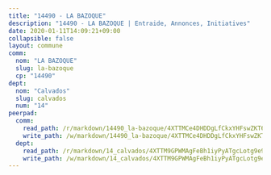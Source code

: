 ```yaml
---
title: "14490 - LA BAZOQUE"
description: "14490 - LA BAZOQUE | Entraide, Annonces, Initiatives"
date: 2020-01-11T14:09:21+09:00
collapsible: false
layout: commune
comm:
  nom: "LA BAZOQUE"
  slug: la-bazoque
  cp: "14490"
dept:
  nom: "Calvados"
  slug: calvados
  num: "14"
peerpad:
  comm:
    read_path: /r/markdown/14490_la-bazoque/4XTTMCe4DHDDgLfCkxYHFswZKT6m1NPZN2rqBEyTEWd2gq4zr
    write_path: /w/markdown/14490_la-bazoque/4XTTMCe4DHDDgLfCkxYHFswZKT6m1NPZN2rqBEyTEWd2gq4zr-K3TgTnSCBJDG8fGMF4zftPSME876qBCWWijSjBJLfYS3ggnqWxdvntPsrPWyW7R6isnFxv1NEp6rPeJn62UGXr1RqvGSgqHMoEDDxvj41BqbqzV82Z7TK3vAyzGENpcPny7UabpJ
  dept:
    read_path: /r/markdown/14_calvados/4XTTM9GPWMAgFeBh1iyPyATgcLotg9e9APJpQBEyY3RZiUwJ6
    write_path: /w/markdown/14_calvados/4XTTM9GPWMAgFeBh1iyPyATgcLotg9e9APJpQBEyY3RZiUwJ6-K3TgUXWJAT2cYJ9ZstQphkkm2za8um5GwwXsivqaDFTgbhMDcHaRXnT3h69szAqCyvWcFfDim5fkwc6CXdUtyvPpirbD1TPAb6xCxpPN6dR3zzDRe29YehQYbhZdjvZYkgztJYvi
---
```


